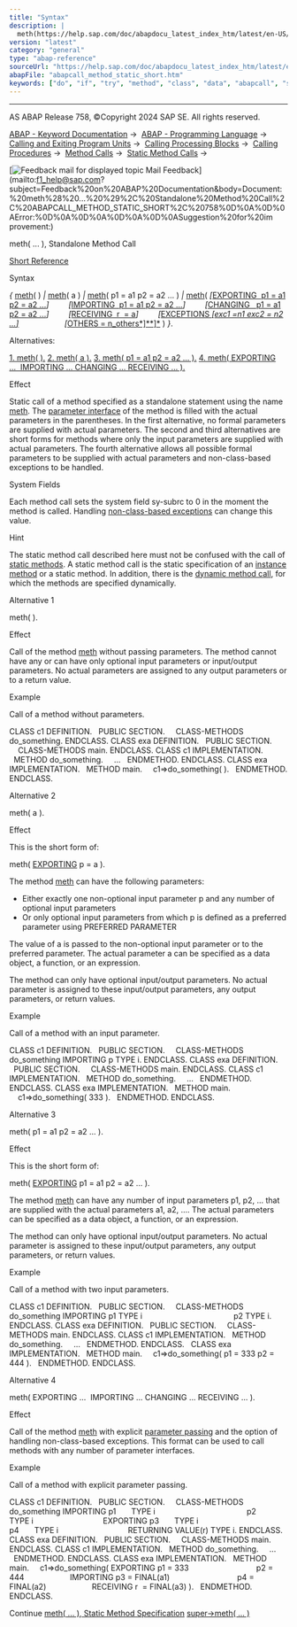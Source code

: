 ```yaml
---
title: "Syntax"
description: |
  meth(https://help.sap.com/doc/abapdocu_latest_index_htm/latest/en-US/abapcall_method_meth_ident_stat.htm)( )  meth(https://help.sap.com/doc/abapdocu_latest_index_htm/latest/en-US/abapcall_method_meth_ident_stat.htm)( a )  meth(https://help.sap.com/doc/abapdocu_latest_index_htm/latest
version: "latest"
category: "general"
type: "abap-reference"
sourceUrl: "https://help.sap.com/doc/abapdocu_latest_index_htm/latest/en-US/abapcall_method_static_short.htm"
abapFile: "abapcall_method_static_short.htm"
keywords: ["do", "if", "try", "method", "class", "data", "abapcall", "static", "short"]
---
```


* * *

AS ABAP Release 758, ©Copyright 2024 SAP SE. All rights reserved.

[ABAP - Keyword Documentation](https://help.sap.com/doc/abapdocu_latest_index_htm/latest/en-US/abenabap.htm) →  [ABAP - Programming Language](https://help.sap.com/doc/abapdocu_latest_index_htm/latest/en-US/abenabap_reference.htm) →  [Calling and Exiting Program Units](https://help.sap.com/doc/abapdocu_latest_index_htm/latest/en-US/abenabap_execution.htm) →  [Calling Processing Blocks](https://help.sap.com/doc/abapdocu_latest_index_htm/latest/en-US/abencall_processing_blocks.htm) →  [Calling Procedures](https://help.sap.com/doc/abapdocu_latest_index_htm/latest/en-US/abencall_procedures.htm) →  [Method Calls](https://help.sap.com/doc/abapdocu_latest_index_htm/latest/en-US/abenmethod_calls.htm) →  [Static Method Calls](https://help.sap.com/doc/abapdocu_latest_index_htm/latest/en-US/abenmethod_calls_static.htm) → 

 [![](Mail.gif?object=Mail.gif "Feedback mail for displayed topic") Mail Feedback](mailto:f1_help@sap.com?subject=Feedback%20on%20ABAP%20Documentation&body=Document:%20meth%28%20...%20%29%2C%20Standalone%20Method%20Call%2C%20ABAPCALL_METHOD_STATIC_SHORT%2C%20758%0D%0A%0D%0AError:%0D%0A%0D%0A%0D%0A%0D%0ASuggestion%20for%20im
provement:)

meth( ... ), Standalone Method Call

[Short Reference](https://help.sap.com/doc/abapdocu_latest_index_htm/latest/en-US/abenmeth_call_shortref.htm)

Syntax

*{* [meth](https://help.sap.com/doc/abapdocu_latest_index_htm/latest/en-US/abapcall_method_meth_ident_stat.htm)( )
*|* [meth](https://help.sap.com/doc/abapdocu_latest_index_htm/latest/en-US/abapcall_method_meth_ident_stat.htm)( a )
*|* [meth](https://help.sap.com/doc/abapdocu_latest_index_htm/latest/en-US/abapcall_method_meth_ident_stat.htm)( p1 = a1 p2 = a2 ... )
*|* [meth](https://help.sap.com/doc/abapdocu_latest_index_htm/latest/en-US/abapcall_method_meth_ident_stat.htm)( *\[*[EXPORTING  p1 = a1 p2 = a2 ...](https://help.sap.com/doc/abapdocu_latest_index_htm/latest/en-US/abapcall_method_parameters.htm)*\]*
        *\[*[IMPORTING  p1 = a1 p2 = a2 ...](https://help.sap.com/doc/abapdocu_latest_index_htm/latest/en-US/abapcall_method_parameters.htm)*\]*
        *\[*[CHANGING   p1 = a1 p2 = a2 ...](https://help.sap.com/doc/abapdocu_latest_index_htm/latest/en-US/abapcall_method_parameters.htm)*\]*
        *\[*[RECEIVING  r  = a](https://help.sap.com/doc/abapdocu_latest_index_htm/latest/en-US/abapcall_method_parameters.htm)*\]*
        *\[*[EXCEPTIONS *\[*exc1 =n1 exc2 = n2 ...*\]*](https://help.sap.com/doc/abapdocu_latest_index_htm/latest/en-US/abapcall_method_parameters.htm)
                    *\[*[OTHERS = n\_others*\]**\]*](https://help.sap.com/doc/abapdocu_latest_index_htm/latest/en-US/abapcall_method_parameters.htm) ) *}*.

Alternatives:

[1\. meth( ).](#!ABAP_ALTERNATIVE_1@1@)
[2\. meth( a ).](#!ABAP_ALTERNATIVE_2@2@)
[3\. meth( p1 = a1 p2 = a2 ... ).](#!ABAP_ALTERNATIVE_3@3@)
[4\. meth( EXPORTING ...  IMPORTING ... CHANGING ... RECEIVING ... ).](#!ABAP_ALTERNATIVE_4@4@)

Effect

Static call of a method specified as a standalone statement using the name [meth](https://help.sap.com/doc/abapdocu_latest_index_htm/latest/en-US/abapcall_method_meth_ident_stat.htm). The [parameter interface](https://help.sap.com/doc/abapdocu_latest_index_htm/latest/en-US/abenparameter_interface_glosry.htm "Glossary Entry") of the method is filled with the actual parameters in the parentheses. In the first alternative, no formal parameters are supplied with actual parameters. The second and third alternatives are short forms for methods where only the input parameters are supplied with actual parameters. The fourth alternative allows all possible formal parameters to be supplied with actual parameters and non-class-based exceptions to be handled.

System Fields

Each method call sets the system field sy-subrc to 0 in the moment the method is called. Handling [non-class-based exceptions](https://help.sap.com/doc/abapdocu_latest_index_htm/latest/en-US/abenexceptions_non_class.htm) can change this value.

Hint

The static method call described here must not be confused with the call of [static methods](https://help.sap.com/doc/abapdocu_latest_index_htm/latest/en-US/abenstatic_method_glosry.htm "Glossary Entry"). A static method call is the static specification of an [instance method](https://help.sap.com/doc/abapdocu_latest_index_htm/latest/en-US/abeninstance_method_glosry.htm "Glossary Entry") or a static method. In addition, there is the [dynamic method call](https://help.sap.com/doc/abapdocu_latest_index_htm/latest/en-US/abenmethod_calls_dynamic.htm), for which the methods are specified dynamically.

Alternative 1   

meth( ).

Effect

Call of the method [meth](https://help.sap.com/doc/abapdocu_latest_index_htm/latest/en-US/abapcall_method_meth_ident_stat.htm) without passing parameters. The method cannot have any or can have only optional input parameters or input/output parameters. No actual parameters are assigned to any output parameters or to a return value.

Example

Call of a method without parameters.

CLASS c1 DEFINITION.
  PUBLIC SECTION.
    CLASS-METHODS do\_something.
ENDCLASS.
CLASS exa DEFINITION.
  PUBLIC SECTION.
    CLASS-METHODS main.
ENDCLASS.
CLASS c1 IMPLEMENTATION.
  METHOD do\_something.
    ...
  ENDMETHOD.
ENDCLASS.
CLASS exa IMPLEMENTATION.
  METHOD main.
    c1=>do\_something( ).
  ENDMETHOD.
ENDCLASS.

Alternative 2   

meth( a ).

Effect

This is the short form of:

meth( [EXPORTING](https://help.sap.com/doc/abapdocu_latest_index_htm/latest/en-US/abapcall_method_parameters.htm) p = a ).

The method [meth](https://help.sap.com/doc/abapdocu_latest_index_htm/latest/en-US/abapcall_method_meth_ident_stat.htm) can have the following parameters:

-   Either exactly one non-optional input parameter p and any number of optional input parameters
-   Or only optional input parameters from which p is defined as a preferred parameter using PREFERRED PARAMETER

The value of a is passed to the non-optional input parameter or to the preferred parameter. The actual parameter a can be specified as a data object, a function, or an expression.

The method can only have optional input/output parameters. No actual parameter is assigned to these input/output parameters, any output parameters, or return values.

Example

Call of a method with an input parameter.

CLASS c1 DEFINITION.
  PUBLIC SECTION.
    CLASS-METHODS do\_something IMPORTING p TYPE i.
ENDCLASS.
CLASS exa DEFINITION.
  PUBLIC SECTION.
    CLASS-METHODS main.
ENDCLASS.
CLASS c1 IMPLEMENTATION.
  METHOD do\_something.
    ...
  ENDMETHOD.
ENDCLASS.
CLASS exa IMPLEMENTATION.
  METHOD main.
    c1=>do\_something( 333 ).
  ENDMETHOD.
ENDCLASS.

Alternative 3   

meth( p1 = a1 p2 = a2 ... ).

Effect

This is the short form of:

meth( [EXPORTING](https://help.sap.com/doc/abapdocu_latest_index_htm/latest/en-US/abapcall_method_parameters.htm) p1 = a1 p2 = a2 ... ).

The method [meth](https://help.sap.com/doc/abapdocu_latest_index_htm/latest/en-US/abapcall_method_meth_ident_stat.htm) can have any number of input parameters p1, p2, ... that are supplied with the actual parameters a1, a2, .... The actual parameters can be specified as a data object, a function, or an expression.

The method can only have optional input/output parameters. No actual parameter is assigned to these input/output parameters, any output parameters, or return values.

Example

Call of a method with two input parameters.

CLASS c1 DEFINITION.
  PUBLIC SECTION.
    CLASS-METHODS do\_something IMPORTING p1 TYPE i
                                         p2 TYPE i.
ENDCLASS.
CLASS exa DEFINITION.
  PUBLIC SECTION.
    CLASS-METHODS main.
ENDCLASS.
CLASS c1 IMPLEMENTATION.
  METHOD do\_something.
    ...
  ENDMETHOD.
ENDCLASS.
  CLASS exa IMPLEMENTATION.
  METHOD main.
    c1=>do\_something( p1 = 333 p2 = 444 ).
  ENDMETHOD.
ENDCLASS.

Alternative 4   

meth( EXPORTING ...  IMPORTING ... CHANGING ... RECEIVING ... ).

Effect

Call of the method [meth](https://help.sap.com/doc/abapdocu_latest_index_htm/latest/en-US/abapcall_method_meth_ident_stat.htm) with explicit [parameter passing](https://help.sap.com/doc/abapdocu_latest_index_htm/latest/en-US/abapcall_method_parameters.htm) and the option of handling non-class-based exceptions. This format can be used to call methods with any number of parameter interfaces.

Example

Call of a method with explicit parameter passing.

CLASS c1 DEFINITION.
  PUBLIC SECTION.
    CLASS-METHODS do\_something IMPORTING p1       TYPE i
                                         p2       TYPE i
                               EXPORTING p3       TYPE i
                                         p4       TYPE i
                               RETURNING VALUE(r) TYPE i.
ENDCLASS.
CLASS exa DEFINITION.
  PUBLIC SECTION.
    CLASS-METHODS main.
ENDCLASS.
CLASS c1 IMPLEMENTATION.
  METHOD do\_something.
    ...
  ENDMETHOD.
ENDCLASS.
CLASS exa IMPLEMENTATION.
  METHOD main.
    c1=>do\_something( EXPORTING p1 = 333
                              p2 = 444
                    IMPORTING p3 = FINAL(a1)
                              p4 = FINAL(a2)
                    RECEIVING r  = FINAL(a3) ).
  ENDMETHOD.
ENDCLASS.

Continue
[meth( ... ), Static Method Specification](https://help.sap.com/doc/abapdocu_latest_index_htm/latest/en-US/abapcall_method_meth_ident_stat.htm)
[super->meth( ... )](https://help.sap.com/doc/abapdocu_latest_index_htm/latest/en-US/abapcall_method_meth_super.htm)
